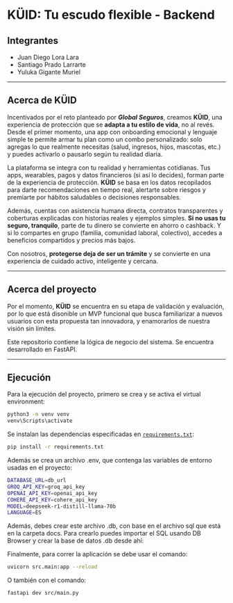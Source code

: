 # KÜID: Tu escudo flexible - Backend

## Integrantes

- Juan Diego Lora Lara
- Santiago Prado Larrarte
- Yuluka Gigante Muriel

---

## Acerca de KÜID

Incentivados por el reto planteado por **_Global Seguros_**, creamos **KÜID**, una experiencia de protección que se **adapta a tu estilo de vida**, no al revés. Desde el primer momento, una app con onboarding emocional y lenguaje simple te permite armar tu plan como un combo personalizado: solo agregas lo que realmente necesitas (salud, ingresos, hijos, mascotas, etc.) y puedes activarlo o pausarlo según tu realidad diaria. 

La plataforma se integra con tu realidad y herramientas cotidianas. Tus apps, wearables, pagos y datos financieros (si así lo decides), forman parte de la experiencia de protección. **KÜID** se basa en los datos recopilados para darte recomendaciones en tiempo real, alertarte sobre riesgos y premiarte por hábitos saludables o decisiones responsables.

Además, cuentas con asistencia humana directa, contratos transparentes y coberturas explicadas con historias reales y ejemplos simples. **Si no usas tu seguro, tranquilo**, parte de tu dinero se convierte en ahorro o cashback. Y si lo compartes en grupo (familia, comunidad laboral, colectivo), accedes a beneficios compartidos y precios más bajos.

Con nosotros, **protegerse deja de ser un trámite** y se convierte en una experiencia de cuidado activo, inteligente y cercana.

---

## Acerca del proyecto

Por el momento, **KÜID** se encuentra en su etapa de validación y evaluación, por lo que está disonible un MVP funcional que busca familiarizar a nuevos usuarios con esta propuesta tan innovadora, y enamorarlos de nuestra visión sin límites.

Este repositorio contiene la lógica de negocio del sistema. Se encuentra desarrollado en FastAPI.

--- 

## Ejecución

Para la ejecución del proyecto, primero se crea y se activa el virtual environment:

```bash
python3 -m venv venv
venv\Scripts\activate
```

Se instalan las dependencias especificadas en [`requirements.txt`](requirements.txt):

```bash
pip install -r requirements.txt
```

Además se crea un archivo .env, que contenga las variables de entorno usadas en el proyecto:

```bash
DATABASE_URL=db_url
GROQ_API_KEY=groq_api_key
OPENAI_API_KEY=openai_api_key
COHERE_API_KEY=cohere_api_key
MODEL=deepseek-r1-distill-llama-70b
LANGUAGE=ES
```

Además, debes crear este archivo .db, con base en el archivo sql que está en la carpeta docs. Para crearlo puedes importar el SQL usando DB Browser y crear la base de datos .db desde ahí:

Finalmente, para correr la aplicación se debe usar el comando:

```bash
uvicorn src.main:app --reload
```

O también con el comando:

```bash
fastapi dev src/main.py
```
